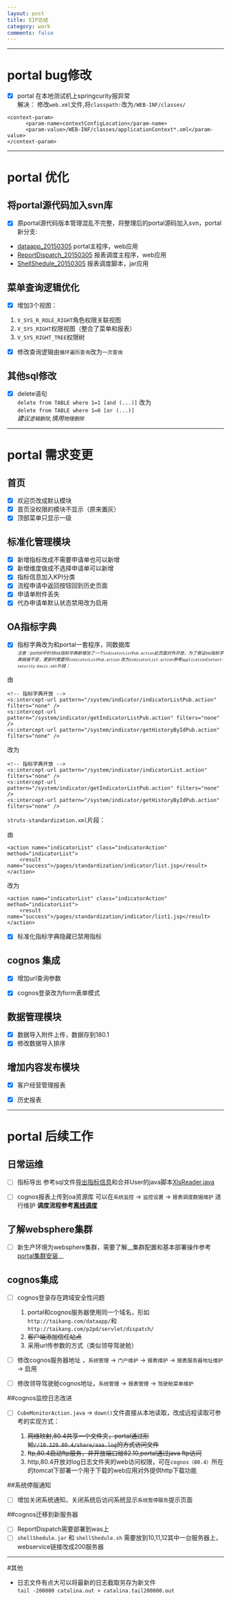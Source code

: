 ```yaml
---
layout: post
title: EIP总结
category: work
comments: false
---
```

---
# portal bug修改
+ [x] portal 在本地测试机上springcurity报异常  
解决：
修改`web.xml`文件,将`classpath:`改为`/WEB-INF/classes/`

```
<context-param>
	  <param-name>contextConfigLocation</param-name>
	  <param-value>/WEB-INF/classes/applicationContext*.xml</param-value>
</context-param>
```
---
# portal 优化
## 将portal源代码加入svn库
+ [x] 原portal源代码版本管理混乱不完整，将整理后的portal源码加入svn，portal新分支:

 - [dataapp_20150305](https://10.137.80.91:6103/svn/root/EIP/EIP2/dwcode/portal-java/dataapp_20150305) portal主程序，web应用
 - [ReportDispatch_20150305](https://10.137.80.91:6103/svn/root/EIP/EIP2/dwcode/portal-java/ReportDispatch_20150305) 报表调度主程序，web应用
 - [ShellShedule_20150305](https://10.137.80.91:6103/svn/root/EIP/EIP2/dwcode/portal-java/ShellShedule_20150305) 报表调度脚本，jar应用

## 菜单查询逻辑优化

+ [x] 增加3个视图：

 1. `V_SYS_R_ROLE_RIGHT`角色权限关联视图
 2. `V_SYS_RIGHT`权限视图（整合了菜单和报表）
 3. `V_SYS_RIGHT_TREE`权限树

+ [x] 修改查询逻辑由`循环遍历查询`改为`一次查询`

## 其他sql修改
+ [x] delete语句  
`delete from TABLE where 1=1 [and (...)]`
改为  
`delete from TABLE where 1=0 [or (...)]`  
_建议`逻辑删除`,慎用`物理删除`_

---
# portal 需求变更

## 首页
+ [x] 欢迎页改成默认模块
+ [x] 首页没权限的模块不显示（原来置灰）
+ [x] 顶部菜单只显示一级

## 标准化管理模块
+ [x] 新增指标改成不需要申请单也可以新增
+ [x] 新增维度做成不选择申请单可以新增
+ [x] 指标信息加入KPI分类
+ [x] 流程申请中返回按钮回到历史页面
+ [x] 申请单附件丢失
+ [x] 代办申请单默认状态禁用改为启用

## OA指标字典
+ [x] 指标字典改为和portal一套程序，同数据库  
<font size=1>_注意：portal中针对oa指标字典新增加了一个`indicatorListPub.action`此页面对外开放，为了保证oa指标字典链接不变，更新时需要将`indicatorListPub.action` 改为`indicatorList.action`参考`applicationContext-security-basic.xml`片段：_</font>  

由

```
<!-- 指标字典开放 -->
<s:intercept-url pattern="/system/indicator/indicatorListPub.action" filters="none" /> 
<s:intercept-url pattern="/system/indicator/getIndicatorListPub.action" filters="none" /> 
<s:intercept-url pattern="/system/indicator/getHistoryByIdPub.action" filters="none" />
```

改为

```
<!-- 指标字典开放 -->
<s:intercept-url pattern="/system/indicator/indicatorList.action" filters="none" /> 
<s:intercept-url pattern="/system/indicator/getIndicatorListPub.action" filters="none" /> 
<s:intercept-url pattern="/system/indicator/getHistoryByIdPub.action" filters="none" />
```


`struts-standardization.xml`片段：

由

```
<action name="indicatorList" class="indicatorAction" method="indicatorList">
    <result name="success">/pages/standardization/indicator/list.jsp</result>
</action>
```

改为

```
<action name="indicatorList" class="indicatorAction" method="indicatorList">
    <result name="success">/pages/standardization/indicator/list1.jsp</result>
</action>
```

+ [x] 标准化指标字典隐藏已禁用指标

## cognos 集成
+ [x] 增加url查询参数
+ [x] cognos登录改为form表单模式


## 数据管理模块
+ [x] 数据导入附件上传，数据存到180.1
+ [x] 修改数据导入排序

## 增加内容发布模块
+ [x] 客户经营管理报表
+ [x] 历史报表



---
# portal 后续工作
## 日常运维
- [ ] 指标导出
参考sql文件[导出指标信息](/atts/sql/导出指标信息.txt)和合并User的java脚本[XlsReader.java](/atts/java/XlsReader.java)

- [ ] cognos报表上传到oa资源库
可以在`系统监控` -> `监控设置` -> `报表调度数据维护` 进行维护
__调度流程参考[离线调度](2015-08-03-report-dispatch.md)__

## 了解websphere集群
- [ ] 新生产环境为websphere集群，需要了解__集群配置和基本部署操作参考[portal集群安装](2015-08-05-was-cluster.md)__

## cognos集成
- [ ] cognos登录存在跨域安全性问题

  1. portal和cognos服务器使用同一个域名，形如`http://taikang.com/dataapp/`和`http://taikang.com/p2pd/servlet/dispatch/`
  2. ~~客户端添加信任站点~~
  3. 采用url传参数的方式（类似领导驾驶舱）
  
- [ ] 修改cognos服务器地址 ，`系统管理` -> `门户维护` -> `报表维护` -> `报表服务器地址维护` -> 启用
- [ ] 修改领导驾驶舱cognos地址，`系统管理` -> `报表管理` -> `驾驶舱菜单维护`

##cognos监控日志改进
- [ ] `CubeMonitorAction.java` -> `down()`文件直接从本地读取，改成远程读取可参考的实现方式：

  1. ~~网络映射,80.4共享一个文件夹，portal通过形如`//10.129.80.4/share/aaa.log`的方式访问文件~~
  2. ~~ftp,80.4启动ftp服务，并开放端口给82.10,portal通过java ftp访问~~
  3. http,80.4开放对log日志文件夹的web访问权限，可在`cognos（80.4）`所在的tomcat下部署一个用于下载的web应用对外提供http下载功能

##系统停服通知

- [ ] 增加关闭系统通知，关闭系统后访问系统显示`系统暂停服务`提示页面

##cognos迁移到新服务器

- [ ] ReportDispatch需要部署到was上
- [ ] `shellShedule.jar` 和 `shellShedule.sh` 需要放到10,11,12其中一台服务器上，webservice链接改成200服务器

---
#其他
- 日志文件有点大可以将最新的日志截取另存为新文件  
`tail -200000 catalina.out > catalina.tail200000.out`





